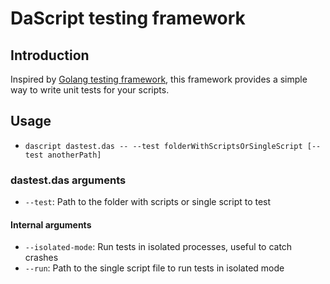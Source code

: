 # DaScript testing framework

## Introduction

Inspired by [Golang testing framework](https://pkg.go.dev/testing), this framework provides a simple way to write unit tests for your scripts.

## Usage

- `dascript dastest.das -- --test folderWithScriptsOrSingleScript [--test anotherPath]`

### dastest.das arguments
- `--test`: Path to the folder with scripts or single script to test

#### Internal arguments
- `--isolated-mode`: Run tests in isolated processes, useful to catch crashes
- `--run`: Path to the single script file to run tests in isolated mode
